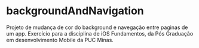 # backgroundAndNavigation

Projeto de mudança de cor do background e navegação entre paginas de um app. Exercício para a disciplina de iOS Fundamentos, da Pós Graduação em desenvolvimento Mobile da PUC Minas. 
